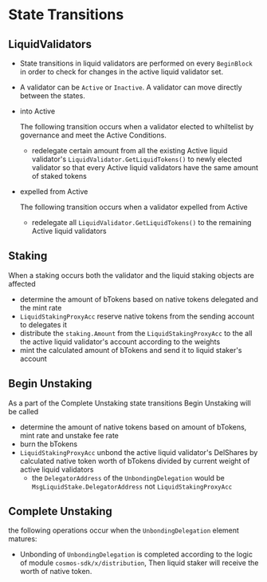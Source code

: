 <!-- order: 3 -->

# State Transitions

## LiquidValidators

- State transitions in liquid validators are performed on every `BeginBlock` in order to check for changes in the active liquid validator set.
- A validator can be `Active` or `Inactive`. A validator can move directly between the states.
- into Active

  The following transition occurs when a validator elected to whiltelist by governance and meet the Active Conditions.

  - redelegate certain amount from all the existing Active liquid validator's `LiquidValidator.GetLiquidTokens()` to newly elected validator so that every Active liquid validators have the same amount of staked tokens

- expelled from Active

  The following transition occurs when a validator expelled from Active

  - redelegate all `LiquidValidator.GetLiquidTokens()` to the remaining Active liquid validators

## Staking

When a staking occurs both the validator and the liquid staking objects are affected

- determine the amount of bTokens based on native tokens delegated and the mint rate
- `LiquidStakingProxyAcc` reserve native tokens from the sending account to delegates it
- distribute the `staking.Amount` from the `LiquidStakingProxyAcc` to the all the active liquid validator's account according to the weights 
- mint the calculated amount of bTokens and send it to liquid staker's account

## Begin Unstaking

As a part of the Complete Unstaking state transitions Begin Unstaking will be called

- determine the amount of native tokens based on amount of bTokens, mint rate and unstake fee rate
- burn the bTokens
- `LiquidStakingProxyAcc` unbond the active liquid validator's DelShares by calculated native token worth of bTokens divided by current weight of active liquid validators
  - the `DelegatorAddress` of the `UnbondingDelegation` would be `MsgLiquidStake.DelegatorAddress` not `LiquidStakingProxyAcc`

## Complete Unstaking

the following operations occur when the `UnbondingDelegation` element matures:

- Unbonding of `UnbondingDelegation` is completed according to the logic of module `cosmos-sdk/x/distribution`, Then liquid staker will receive the worth of native token.

